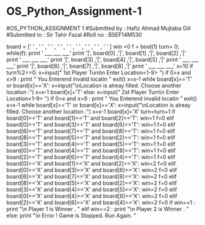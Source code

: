 # OS_Python_Assignment-1
#OS_PYTHON_ASSIGNMENT 1
#Submitted by : Hafiz Ahmad Mujtaba Gill
#Submitted to : Sir Tahir Fazal
#Roll no : BSEF14M530


board = [' ' ,  ' ' , ' ' , ' ' ,  ' ' , ' ' , ' ' , ' ' , ' ' ]
win =0
f = bool(1)
turn= 0;
while(f):
  print ' ___ ___ ___'
  print '|', board[0] ,'|', board[1] ,'|', board[2] ,'|'
  print ' ___ ___ ___'
  print '|', board[3] ,'|', board[4] ,'|', board[5] ,'|'
  print ' ___ ___ ___'
  print '|', board[6] ,'|', board[7] ,'|', board[8] ,'|'
  print ' ___ ___ ___'
  x=10
  if turn%2==0:
      x=input(" 1st Player Turn\n Enter Location<1-9> ")
      if 0>x and x>9 :
          print " You Enterend invalid locatin "
          exit()
      x=x-1
      while board[x]=='T' or board[x]=='X':
        x=input("\nLocation is alreay filled. Choose another location :")
        x=x-1
      board[x]='T'
  else:
      x=input(" 2st Player Turn\n Enter Location<1-9> ")
      if 0>x and x>9 :
          print " You Enterend invalid locatin "
          exit()
      x=x-1
      while board[x]=='T' or board[x]=='X':
        x=input("\nLocation is alreay filled. Choose another location :")
        x=x-1
      board[x]='X'
  turn=turn+1
  if board[0]=='T' and board[1]=='T' and board[2]=='T':
    win=1
    f=0
  elif board[0]=='T' and board[3]=='T' and board[6]=='T':
    win=1
    f=0
  elif board[6]=='T' and board[7]=='T' and board[8]=='T':
    win=1
    f=0
  elif board[8]=='T' and board[5]=='T' and board[2]=='T':
    win=1
    f=0
  elif board[3]=='T' and board[4]=='T' and board[5]=='T':
    win=1
    f=0
  elif board[0]=='T' and board[4]=='T' and board[8]=='T':
    win=1
    f=0
  elif board[2]=='T' and board[6]=='T' and board[4]=='T':
    win=1
    f=0
  elif board[0]=='X' and board[1]=='X' and board[2]=='X':
    win=2
    f=0
  elif board[0]=='X' and board[3]=='X' and board[6]=='X':
    win=2
    f=0
  elif board[6]=='X' and board[7]=='X' and board[8]=='X':
    win=2
    f=0
  elif board[8]=='X' and board[5]=='X' and board[2]=='X':
    win=2
    f=0
  elif board[3]=='X' and board[4]=='X' and board[5]=='X':
    win=2
    f=0
  elif board[0]=='X' and board[4]=='X' and board[8]=='X':
    win=2
    f=0
  elif board[2]=='X' and board[6]=='X' and board[4]=='X':
    win=2
    f=0
if win==1 :
  print "\n Player 1 is Winner . "
elif win==2 :
  print "\n Player 2 is Winner . "
else:
  print "\n Error ! Game is Stopped. Run Again. "
  
